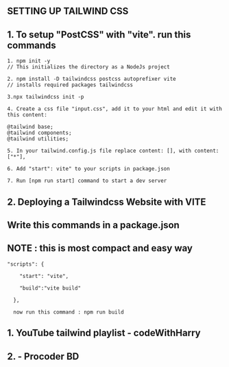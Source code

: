 ## SETTING UP TAILWIND CSS 
## 1. To setup "PostCSS" with "vite". run this commands
```
1. npm init -y 
// This initializes the directory as a NodeJs project
```

```
2. npm install -D tailwindcss postcss autoprefixer vite 
// installs required packages tailwindcss
```
```
3.npx tailwindcss init -p
```

```
4. Create a css file "input.css", add it to your html and edit it with this content:

@tailwind base;
@tailwind components;
@tailwind utilities;
```

```
5. In your tailwind.config.js file replace content: [], with content: ["*"],
```

```
6. Add "start": vite" to your scripts in package.json
```

```
7. Run [npm run start] command to start a dev server
```

## 2. Deploying a Tailwindcss Website with VITE
## Write this commands in a package.json

## NOTE : this is most compact and easy way
```
"scripts": {

    "start": "vite",

    "build":"vite build"

  },

  now run this command : npm run build
```

## 1. YouTube tailwind playlist - codeWithHarry
## 2. - Procoder BD